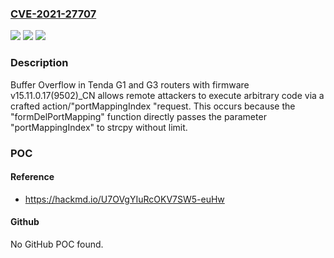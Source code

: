 ### [CVE-2021-27707](https://cve.mitre.org/cgi-bin/cvename.cgi?name=CVE-2021-27707)
![](https://img.shields.io/static/v1?label=Product&message=n%2Fa&color=blue)
![](https://img.shields.io/static/v1?label=Version&message=n%2Fa&color=blue)
![](https://img.shields.io/static/v1?label=Vulnerability&message=n%2Fa&color=brighgreen)

### Description

Buffer Overflow in Tenda G1 and G3 routers with firmware v15.11.0.17(9502)_CN allows remote attackers to execute arbitrary code via a crafted action/"portMappingIndex "request. This occurs because the "formDelPortMapping" function directly passes the parameter "portMappingIndex" to strcpy without limit.

### POC

#### Reference
- https://hackmd.io/U7OVgYIuRcOKV7SW5-euHw

#### Github
No GitHub POC found.

